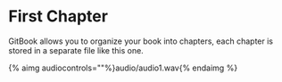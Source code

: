 # First Chapter


GitBook allows you to organize your book into chapters, each chapter is stored in a separate file like this one.

{% aimg audiocontrols=""%}audio/audio1.wav{% endaimg %}


